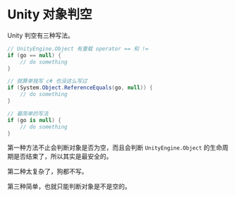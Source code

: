 # Unity 对象判空

Unity 判空有三种写法。

```csharp
// UnityEngine.Object 有重载 operator == 和 !=
if (go == null) {
    // do something
}

// 就算单独写 c# 也没这么写过
if (System.Object.ReferenceEquals(go, null)) {
    // do something
}

// 最简单的写法
if (go is null) {
    // do something
}
```

第一种方法不止会判断对象是否为空，而且会判断 `UnityEngine.Object` 的生命周期是否结束了，所以其实是最安全的。

第二种太复杂了，狗都不写。

第三种简单，也就只能判断对象是不是空的。
